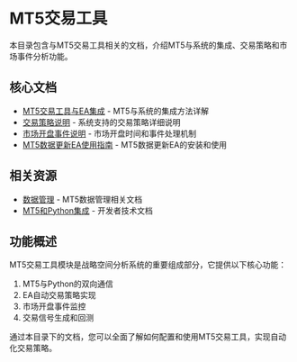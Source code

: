 # MT5交易工具

本目录包含与MT5交易工具相关的文档，介绍MT5与系统的集成、交易策略和市场事件分析功能。

## 核心文档

- [MT5交易工具与EA集成](./MT5交易工具与EA集成.md) - MT5与系统的集成方法详解
- [交易策略说明](./交易策略说明.md) - 系统支持的交易策略详细说明
- [市场开盘事件说明](./市场开盘事件说明.md) - 市场开盘时间和事件处理机制
- [MT5数据更新EA使用指南](./MT5数据更新EA使用指南.md) - MT5数据更新EA的安装和使用

## 相关资源

- [数据管理](../数据管理/) - MT5数据管理相关文档
- [MT5和Python集成](../../2.技术文档/MT5集成/MT5和Python集成指南.md) - 开发者技术文档

## 功能概述

MT5交易工具模块是战略空间分析系统的重要组成部分，它提供以下核心功能：

1. MT5与Python的双向通信
2. EA自动交易策略实现
3. 市场开盘事件监控
4. 交易信号生成和回测

通过本目录下的文档，您可以全面了解如何配置和使用MT5交易工具，实现自动化交易策略。 